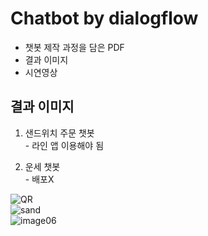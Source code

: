 # Chatbot by dialogflow
- 챗봇 제작 과정을 담은 PDF
- 결과 이미지
- 시연영상


## 결과 이미지
1. 샌드위치 주문 챗봇 
<br>- 라인 앱 이용해야 됨<br>

2. 운세 챗봇 
<br>- 배포X<br>

![QR](https://github.com/june4969/Chatbot_/assets/127813398/deebc1d6-b7b9-43bc-909c-088d25f8a667) <br>
![sand](https://github.com/june4969/Chatbot_/assets/127813398/40e5e64a-3925-485f-aa33-8f2b412ea4ab) <br>
![image06](https://github.com/june4969/Chatbot_/assets/127813398/a1d536ea-583c-470a-ba4e-4332413534c4)

